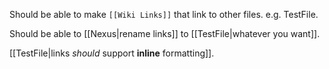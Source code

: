 Should be able to make `[[Wiki Links]]` that link to other files. e.g. TestFile.

Should be able to [[Nexus|rename links]] to [[TestFile|whatever you want]].

[[TestFile|links _should_ support __inline__ formatting]].
